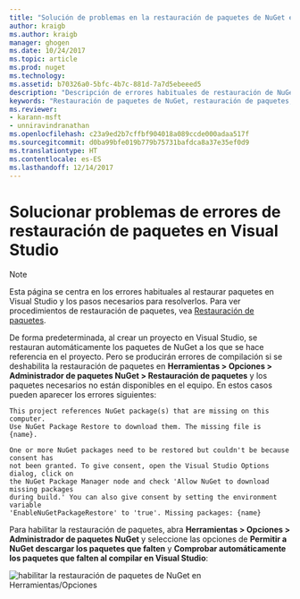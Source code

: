 ```yaml
---
title: "Solución de problemas en la restauración de paquetes de NuGet en Visual Studio | Microsoft Docs"
author: kraigb
ms.author: kraigb
manager: ghogen
ms.date: 10/24/2017
ms.topic: article
ms.prod: nuget
ms.technology: 
ms.assetid: b70326a0-5bfc-4b7c-881d-7a7d5ebeeed5
description: "Descripción de errores habituales de restauración de NuGet en Visual Studio y cómo solucionarlos."
keywords: "Restauración de paquetes de NuGet, restauración de paquetes, solución de problemas, solucionar problemas"
ms.reviewer:
- karann-msft
- unniravindranathan
ms.openlocfilehash: c23a9ed2b7cffbf904018a089ccde000adaa517f
ms.sourcegitcommit: d0ba99bfe019b779b75731bafdca8a37e35ef0d9
ms.translationtype: HT
ms.contentlocale: es-ES
ms.lasthandoff: 12/14/2017
---
```

# <a name="troubleshooting-package-restore-errors-in-visual-studio"></a>Solucionar problemas de errores de restauración de paquetes en Visual Studio

> [!Note]
> Esta página se centra en los errores habituales al restaurar paquetes en Visual Studio y los pasos necesarios para resolverlos. Para ver procedimientos de restauración de paquetes, vea [Restauración de paquetes](../Consume-Packages/Package-Restore.md#enabling-and-disabling-package-restore).

De forma predeterminada, al crear un proyecto en Visual Studio, se restauran automáticamente los paquetes de NuGet a los que se hace referencia en el proyecto. Pero se producirán errores de compilación si se deshabilita la restauración de paquetes en **Herramientas > Opciones > Administrador de paquetes NuGet > Restauración de paquetes** y los paquetes necesarios no están disponibles en el equipo. En estos casos pueden aparecer los errores siguientes:

```
This project references NuGet package(s) that are missing on this computer.
Use NuGet Package Restore to download them. The missing file is {name}.
```

```
One or more NuGet packages need to be restored but couldn't be because consent has
not been granted. To give consent, open the Visual Studio Options dialog, click on
the NuGet Package Manager node and check 'Allow NuGet to download missing packages
during build.' You can also give consent by setting the environment variable
'EnableNuGetPackageRestore' to 'true'. Missing packages: {name} 
```

Para habilitar la restauración de paquetes, abra **Herramientas > Opciones > Administrador de paquetes NuGet** y seleccione las opciones de **Permitir a NuGet descargar los paquetes que falten** y **Comprobar automáticamente los paquetes que falten al compilar en Visual Studio**:

![habilitar la restauración de paquetes de NuGet en Herramientas/Opciones](../Consume-Packages/media/restore-01-autorestoreoptions.png)


